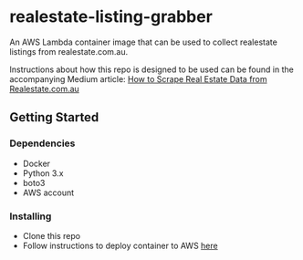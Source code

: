 # realestate-listing-grabber
An AWS Lambda container image that can be used to collect realestate listings from realestate.com.au.

Instructions about how this repo is designed to be used can be found in the accompanying Medium article: [How to Scrape Real Estate Data from Realestate.com.au](https://medium.com/@jake.fitzsimmons/how-to-scrape-real-estate-data-from-realestate-com-au-e192dfb97146)

## Getting Started

### Dependencies

* Docker
* Python 3.x
* boto3
* AWS account

### Installing

* Clone this repo
* Follow instructions to deploy container to AWS [here](https://awstip.com/aws-lambda-creating-a-python-container-image-68a42e2f6173)

